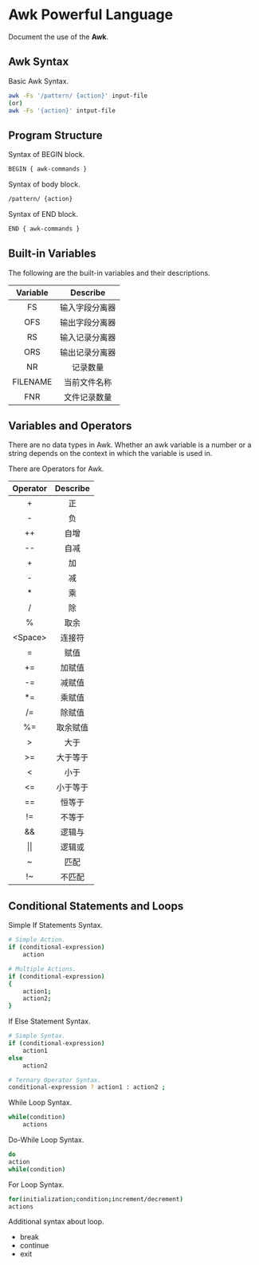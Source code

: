 # Awk Powerful Language

Document the use of the __Awk__.

## Awk Syntax

Basic Awk Syntax.

``` bash
awk -Fs '/pattern/ {action}' input-file
(or)
awk -Fs '{action}' intput-file
```

## Program Structure

Syntax of BEGIN block.

``` bash
BEGIN { awk-commands }
```

Syntax of body block.

``` bash
/pattern/ {action}
```

Syntax of END block.

``` bash
END { awk-commands }
```

## Built-in Variables

The following are the built-in variables and their descriptions.

| Variable | Describe |
| :------: | :------: |
| FS | 输入字段分离器 |
| OFS | 输出字段分离器 |
| RS | 输入记录分离器 |
| ORS | 输出记录分离器 |
| NR | 记录数量 |
| FILENAME | 当前文件名称 |
| FNR | 文件记录数量 |

## Variables and Operators

There are no data types in Awk. Whether an awk variable is a number or a string depends on the context in which the variable is used in.

There are Operators for Awk.

| Operator  | Describe |
| :------:  | :------: |
| +         | 正       |
| -         | 负       |
| ++        | 自增     |
| --        | 自减     |
| +         | 加       |
| -         | 减       |
| *         | 乘       |
| /         | 除       |
| %         | 取余     |
| \<Space\> | 连接符   |
| =         | 赋值     |
| +=        | 加赋值   |
| -=        | 减赋值   |
| \*=       | 乘赋值   |
| /=        | 除赋值   |
| %=        | 取余赋值 |
| >         | 大于     |
| >=        | 大于等于 |
| <         | 小于     |
| <=        | 小于等于 |
| ==        | 恒等于   |
| !=        | 不等于   |
| &&        | 逻辑与   |
| \|\|      | 逻辑或   |
| ~         | 匹配     |
| !~        | 不匹配   |

## Conditional Statements and Loops

Simple If Statements Syntax.

``` bash
# Simple Action.
if (conditional-expression)
    action

# Multiple Actions.
if (conditional-expression)
{
    action1;
    action2;
}
```

If Else Statement Syntax.

``` bash
# Simple Syntax.
if (conditional-expression)
    action1
else
    action2

# Ternary Operator Syntax.
conditional-expression ? action1 : action2 ;
```

While Loop Syntax.

``` bash
while(condition)
    actions
```

Do-While Loop Syntax.

``` bash
do
action
while(condition)
```

For Loop Syntax.

``` bash
for(initialization;condition;increment/decrement)
actions
```

Additional syntax about loop.

- break
- continue
- exit

